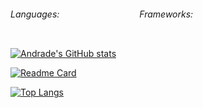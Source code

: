 <div style="display: flex;">
  <h6>Languages:</h6>
  <img src="https://img.shields.io/badge/JAVASCRIPT-%20?style=plastic-square&logo=javascript&logoColor=white&color=e5a228" height="16" />
  <img src="https://img.shields.io/badge/HTML5-%20?style=plastic-square&logo=html5&logoColor=white&color=e55126" height="16" />
  <img src="https://img.shields.io/badge/CSS3-%20?style=plastic-square&logo=css3&logoColor=white&color=0c73b8" height="16" />
  <img src="https://img.shields.io/badge/PYTHON-%20?style=plastic-square&logo=python&logoColor=white&color=396f9d" height="16"/>
  <img src="https://img.shields.io/badge/Csharp-%20?style=plastic-square&logo=csharp&logoColor=white&color=7b3399" height="16" />  
  <img src="https://img.shields.io/badge/JAVA-%20?style=plastic-square&logo=java&logoColor=white&color=ec2025" height="16" />
  <img src="https://img.shields.io/badge/SQL-%20?style=plastic-square&logo=mysql&logoColor=white&color=00618a" height="16"/>
  <img src="https://img.shields.io/badge/MONGODB-%20?style=plastic-square&logo=mongodb&logoColor=white&color=208d38" height="16"/>
  <h6>Frameworks:</h6>
  <img src="https://img.shields.io/badge/DJANGO-%20?style=plastic-square&logo=django&logoColor=white&color=0f3e2e" height="16" />
    <img src="https://img.shields.io/badge/REACT-%20?style=plastic-square&logo=react&logoColor=white&color=61dafb" height="16" />
  <img src="https://img.shields.io/badge/ASP.NET-%20?style=plastic-square&logo=dotnet&logoColor=white&color=147bbd" height="16" />  
  <img src="https://img.shields.io/badge/BOOTSTRAP-%20?style=plastic-square&logo=bootstrap&logoColor=white&color=573a7c" height="16" />
  <img src="https://img.shields.io/badge/MATERIALIZE-%20?style=plastic-square&logo=materialize&logoColor=white&color=ee6d72" height="16" />
  </div>


[![Andrade's GitHub stats](https://github-readme-stats.vercel.app/api?username=RTAcps&show_icons=true&theme=dracula)](https://https://github.com/RTAcps/github-readme-stats)


[![Readme Card](https://github-readme-stats.vercel.app/api/pin/?username=RTAcps&repo=github-readme-stats)](https://github.com/RTAcps/github-readme-stats)


[![Top Langs](https://github-readme-stats.vercel.app/api/top-langs/?username=RTAcps)](https://github.com/RTAcps/github-readme-stats)	
